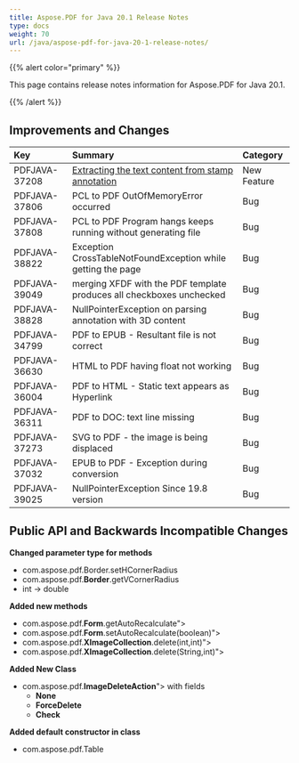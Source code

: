 ```yaml
---
title: Aspose.PDF for Java 20.1 Release Notes
type: docs
weight: 70
url: /java/aspose-pdf-for-java-20-1-release-notes/
---
```


{{% alert color="primary" %}} 

This page contains release notes information for Aspose.PDF for Java 20.1.

{{% /alert %}} 
## **Improvements and Changes**

|**Key**|**Summary**|**Category**|
| :- | :- | :- |
|PDFJAVA-37208|[Extracting the text content from stamp annotation](/pdf/java/extract-text-from-stamps/)|New Feature|
|PDFJAVA-37806 |PCL to PDF OutOfMemoryError occurred|Bug|
|PDFJAVA-37808 |PCL to PDF Program hangs keeps running without generating file|Bug|
|PDFJAVA-38822|Exception CrossTableNotFoundException while getting the page|Bug|
|PDFJAVA-39049 |merging XFDF with the PDF template produces all checkboxes unchecked|Bug|
|PDFJAVA-38828|NullPointerException on parsing annotation with 3D content|Bug|
|PDFJAVA-34799|PDF to EPUB - Resultant file is not correct|Bug|
|PDFJAVA-36630 |HTML to PDF having float not working|Bug|
|PDFJAVA-36004|PDF to HTML - Static text appears as Hyperlink|Bug|
|PDFJAVA-36311|PDF to DOC: text line missing|Bug|
|PDFJAVA-37273 |SVG to PDF - the image is being displaced|Bug|
|PDFJAVA-37032|EPUB to PDF - Exception during conversion|Bug|
|PDFJAVA-39025|NullPointerException Since 19.8 version|Bug|
## **Public API and Backwards Incompatible Changes**
**Changed parameter type for methods**

- com.aspose.pdf.Border.setHCornerRadius
- com.aspose.pdf.**Border**.getVCornerRadius
- int -> double

**Added new methods**

- com.aspose.pdf.**Form**.getAutoRecalculate">
- com.aspose.pdf.**Form**.setAutoRecalculate(boolean)">
- com.aspose.pdf.**XImageCollection**.delete(int,int)">
- com.aspose.pdf.**XImageCollection**.delete(String,int)">

**Added New Class**

- com.aspose.pdf.**ImageDeleteAction**"> with fields
  - **None**
  - **ForceDelete**
  - **Check**

**Added default constructor in class**

- com.aspose.pdf.Table
